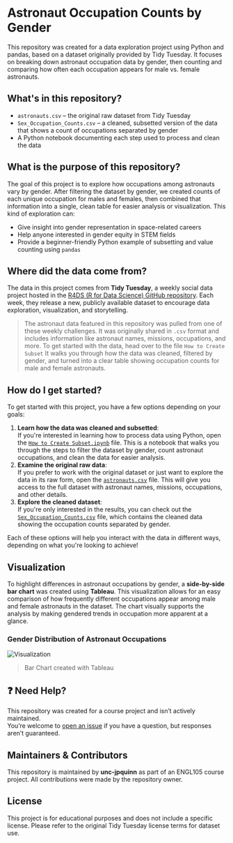 # Astronaut Occupation Counts by Gender
This repository was created for a data exploration project using Python and pandas, based on a dataset originally provided by Tidy Tuesday. It focuses on breaking down astronaut occupation data by gender, then counting and comparing how often each occupation appears for male vs. female astronauts.

## What's in this repository?
* `astronauts.csv` – the original raw dataset from Tidy Tuesday
* `Sex_Occupation_Counts.csv` – a cleaned, subsetted version of the data that shows a count of occupations separated by gender
* A Python notebook documenting each step used to process and clean the data

## What is the purpose of this repository?
The goal of this project is to explore how occupations among astronauts vary by gender. After filtering the dataset by gender, we created counts of each unique occupation for males and females, then combined that information into a single, clean table for easier analysis or visualization.
This kind of exploration can:
* Give insight into gender representation in space-related careers
* Help anyone interested in gender equity in STEM fields
* Provide a beginner-friendly Python example of subsetting and value counting using `pandas`

## Where did the data come from?
The data in this project comes from **Tidy Tuesday**, a weekly social data project hosted in the [R4DS (R for Data Science) GitHub repository](https://github.com/rfordatascience/tidytuesday). Each week, they release a new, publicly available dataset to encourage data exploration, visualization, and storytelling.
>The astronaut data featured in this repository was pulled from one of these weekly challenges. It was originally shared in `.csv` format and includes information like astronaut names, missions, occupations, and more.
To get started with the data, head over to the file `How to Create Subset`
It walks you through how the data was cleaned, filtered by gender, and turned into a clear table showing occupation counts for male and female astronauts.

## How do I get started?
To get started with this project, you have a few options depending on your goals:
1. **Learn how the data was cleaned and subsetted**:  
   If you're interested in learning how to process data using Python, open the [`How to Create Subset.ipynb`](https://github.com/unc-jpquinn/engl105_astronaut_data/blob/main/How%20To%20Create%20Subset.ipynb) file. This is a notebook that walks you through the steps to filter the dataset by gender, count astronaut occupations, and clean the data for easier analysis.
2. **Examine the original raw data**:  
   If you prefer to work with the original dataset or just want to explore the data in its raw form, open the [`astronauts.csv`](https://github.com/unc-jpquinn/engl105_astronaut_data/blob/main/astronauts.csv) file. This will give you access to the full dataset with astronaut names, missions, occupations, and other details.
3. **Explore the cleaned dataset**:  
   If you're only interested in the results, you can check out the [`Sex_Occupation_Counts.csv`](https://github.com/unc-jpquinn/engl105_astronaut_data/blob/main/Sex_Occupation_Counts.csv) file, which contains the cleaned data showing the occupation counts separated by gender.

Each of these options will help you interact with the data in different ways, depending on what you're looking to achieve!

## Visualization
To highlight differences in astronaut occupations by gender, a **side-by-side bar chart** was created using **Tableau**. This visualization allows for an easy comparison of how frequently different occupations appear among male and female astronauts in the dataset.
The chart visually supports the analysis by making gendered trends in occupation more apparent at a glance.
### Gender Distribution of Astronaut Occupations
![Visualization](https://github.com/user-attachments/assets/43204416-08d4-451b-8817-0cf38d19815b)
>Bar Chart created with Tableau

## :question: Need Help?
This repository was created for a course project and isn’t actively maintained.  
You’re welcome to [open an issue](../../issues) if you have a question, but responses aren’t guaranteed.

## Maintainers & Contributors
This repository is maintained by **unc-jpquinn** as part of an ENGL105 course project. All contributions were made by the repository owner.

## License
This project is for educational purposes and does not include a specific license. Please refer to the original Tidy Tuesday license terms for dataset use.
